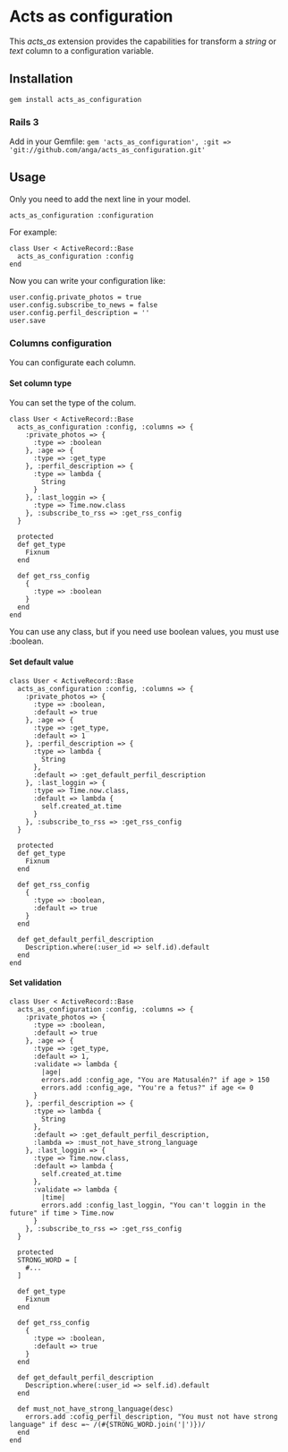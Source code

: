 # Acts as configuration

This *acts_as* extension provides the capabilities for transform a *string* or *text* column to a configuration variable.

## Installation

<code>gem install acts_as_configuration</code>

### Rails 3
Add in your Gemfile:
<code>gem 'acts_as_configuration', :git => 'git://github.com/anga/acts_as_configuration.git'</code>

## Usage

Only you need to add the next line in your model.

<code>acts_as_configuration :configuration</code>

For example:

    class User < ActiveRecord::Base
      acts_as_configuration :config
    end

Now you can write your configuration like:

    user.config.private_photos = true
    user.config.subscribe_to_news = false
    user.config.perfil_description = ''
    user.save

### Columns configuration

You can configurate each column.

#### Set column type

You can set the type of the colum.

    class User < ActiveRecord::Base
      acts_as_configuration :config, :columns => {
        :private_photos => {
          :type => :boolean
        }, :age => {
          :type => :get_type
        }, :perfil_description => {
          :type => lambda {
            String
          }
        }, :last_loggin => {
          :type => Time.now.class
        }, :subscribe_to_rss => :get_rss_config
      }

      protected
      def get_type
        Fixnum
      end

      def get_rss_config
        {
          :type => :boolean
        }
      end
    end

You can use any class, but if you need use boolean values, you must use :boolean.

#### Set default value

    class User < ActiveRecord::Base
      acts_as_configuration :config, :columns => {
        :private_photos => {
          :type => :boolean,
          :default => true
        }, :age => {
          :type => :get_type,
          :default => 1
        }, :perfil_description => {
          :type => lambda {
            String
          },
          :default => :get_default_perfil_description
        }, :last_loggin => {
          :type => Time.now.class,
          :default => lambda {
            self.created_at.time
          }
        }, :subscribe_to_rss => :get_rss_config
      }

      protected
      def get_type
        Fixnum
      end

      def get_rss_config
        {
          :type => :boolean,
          :default => true
        }
      end

      def get_default_perfil_description
        Description.where(:user_id => self.id).default
      end
    end

#### Set validation
    class User < ActiveRecord::Base
      acts_as_configuration :config, :columns => {
        :private_photos => {
          :type => :boolean,
          :default => true
        }, :age => {
          :type => :get_type,
          :default => 1,
          :validate => lambda {
            |age|
            errors.add :config_age, "You are Matusalén?" if age > 150
            errors.add :config_age, "You're a fetus?" if age <= 0
          }
        }, :perfil_description => {
          :type => lambda {
            String
          },
          :default => :get_default_perfil_description,
          :lambda => :must_not_have_strong_language
        }, :last_loggin => {
          :type => Time.now.class,
          :default => lambda {
            self.created_at.time
          },
          :validate => lambda {
            |time|
            errors.add :config_last_loggin, "You can't loggin in the future" if time > Time.now
          }
        }, :subscribe_to_rss => :get_rss_config
      }

      protected
      STRONG_WORD = [
        #...
      ]
      
      def get_type
        Fixnum
      end

      def get_rss_config
        {
          :type => :boolean,
          :default => true
        }
      end

      def get_default_perfil_description
        Description.where(:user_id => self.id).default
      end

      def must_not_have_strong_language(desc)
        errors.add :cofig_perfil_description, "You must not have strong language" if desc =~ /(#{STRONG_WORD.join('|')})/
      end
    end
